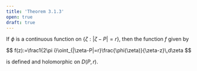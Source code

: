 ```yaml
---
title: 'Theorem 3.1.3'
open: true
draft: true
---
```


If $\phi$ is a continuous function on $\{\zeta:|\zeta-P|=r\}$, then
the function $f$ given by

$$
f(z):=\frac1{2\pi
i}\oint_{|\zeta-P|=r}\frac{\phi(\zeta)}{\zeta-z}\,d\zeta
$$

is defined and holomorphic on $D(P,r)$.
